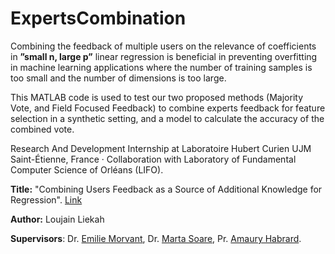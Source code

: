 # ExpertsCombination

Combining the feedback of multiple users on the relevance of coefficients in **”small n, large p”** linear regression is beneficial in preventing overfitting in machine learning applications where the number of training samples is too small and the number of dimensions is too large. 

This MATLAB code is used to test our two proposed methods (Majority Vote, and Field Focused Feedback) to combine experts feedback for feature selection in a synthetic setting, and a model to calculate the accuracy of the combined vote.



Research And Development Internship at Laboratoire Hubert Curien 
UJM Saint-Étienne, France · Collaboration with Laboratory of Fundamental Computer Science of Orléans (LIFO).

**Title:** "Combining Users Feedback as a Source of Additional Knowledge for Regression". [Link](https://drive.google.com/file/d/1mTGRqmZZjkaziyB-aZIOs0-wO86i42nT/view?usp=drive_link)

**Author:** Loujain Liekah

**Supervisors**:  Dr. [Emilie Morvant](https://emorvant.github.io/), Dr. [Marta Soare](https://martasoare.github.io/), Pr. [Amaury Habrard](https://perso.univ-st-etienne.fr/habrarda/).
